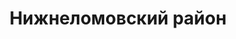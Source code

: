---
title: "Нижнеломовский район"
template: district
visible: true
content:
    items:
        '@page.children': '/pamyatniki/nizhnelomovskiy'

---
